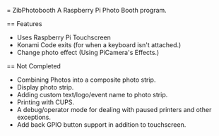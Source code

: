 = ZibPhotobooth
A Raspberry Pi Photo Booth program. 

== Features
* Uses Raspberry Pi Touchscreen
* Konami Code exits (for when a keyboard isn't attached.) 
* Change photo effect (Using PiCamera's Effects.) 

== Not Completed
* Combining Photos into a composite photo strip. 
* Display photo strip. 
* Adding custom text/logo/event name to photo strip. 
* Printing with CUPS. 
* A debug/operator mode for dealing with paused printers and other exceptions. 
* Add back GPIO button support in addition to touchscreen. 
